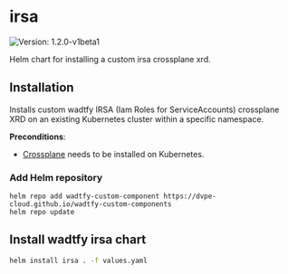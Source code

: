 # irsa

![Version: 1.2.0-v1beta1](https://img.shields.io/badge/Version-1.2.0--v1beta1-informational?style=flat-square)

Helm chart for installing a custom irsa crossplane xrd.

## Installation
Installs custom wadtfy IRSA (Iam Roles for ServiceAccounts) crossplane XRD on an existing Kubernetes cluster within a specific namespace.

**Preconditions**:
* [Crossplane](https://crossplane.io) needs to be installed on Kubernetes.

### Add Helm repository

```shell
helm repo add wadtfy-custom-component https://dvpe-cloud.github.io/wadtfy-custom-components
helm repo update
```

## Install wadtfy irsa chart

```sh
helm install irsa . -f values.yaml
```
